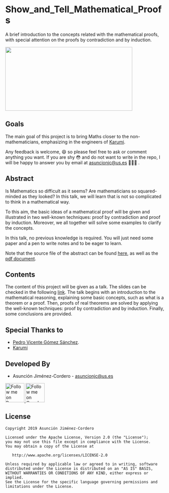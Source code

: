 # Show_and_Tell_Mathematical_Proofs

A brief introduction to the concepts related with the mathematical proofs, with special attention on the proofs by 
contradiction and by induction. 

<img src="http://www.mrbartonmaths.com/blog/wp-content/uploads/2017/06/june.png" height="200" width="400"/>

## Goals

The main goal of this project is to bring Maths closer to the non-mathematicians, emphasizing in the engineers of [Karumi](https://www.karumi.com/).

Any feedback is welcome, 😄 so please feel free to ask or comment anything you want. If you are shy 😳 and do not want to
write in the repo, I will be happy to answer you by email at asuncionjc@us.es 👩🏻‍💻 .

## Abstract

Is Mathematics so difficult as it seems? Are mathematicians so squared-minded as they looked? In this talk, we will learn that is not so complicated to think in a mathematical way.

To this aim, the basic ideas of a mathematical proof will be given and illustrated in two well-known techniques: proof by contradiction and proof by induction. Moreover, we all together will solve some examples to clarify the concepts.

In this talk, no previous knowledge is required. You will just need some paper and a pen to write notes and to be eager to learn.

Note that the source file of the abstract can be found [here](./Abstract/Abstract_show_and_tell.tex), as well as the [pdf document](./Abstract/Abstract_show_and_tell.pdf).

## Contents

The content of this project will be given as a talk. The slides can be checked in the following [link](./Slides/MAJC_show_and_tell.pdf). The talk begins with an introduction to the mathematical reasoning, explaining some basic concepts, such as what is a theorem or a proof. Then, proofs of real theorems are solved by applying the well-known techniques: proof by contradiction and by induction. Finally, some conclusions are provided.  

Special Thanks to
------------

* [Pedro Vicente Gómez Sánchez](https://github.com/pedrovgs).
* [Karumi](https://github.com/Karumi)

Developed By
------------

* Asunción Jiménez-Cordero - <asuncionjc@us.es>

<a href="https://www.researchgate.net/profile/Asuncion_Jimenez-Cordero">
  <img alt="Follow me on ResearchGate" src="https://1.bp.blogspot.com/-jz1remm4weY/WK86heRgepI/AAAAAAAACrU/APGaq-EpMakpsh-mZw5eQIyNpA_DN1dBwCLcB/s1600/researchgate_.jpg" height="60" width="60"/>
</a>

<a href="https://scholar.google.es/citations?user=JegcEYwAAAAJ&hl=es&oi=ao">
  <img alt="Follow me on Google Scholar" src="https://encrypted-tbn0.gstatic.com/images?q=tbn:ANd9GcQQUfpGKX9zs9WpaNw_qSqwU3Q3qeqLrIV0cXHsJxxgPkVaVqze" height="60" width="60"/>
</a>

License
-------

    Copyright 2019 Asunción Jiménez-Cordero

    Licensed under the Apache License, Version 2.0 (the "License");
    you may not use this file except in compliance with the License.
    You may obtain a copy of the License at

       http://www.apache.org/licenses/LICENSE-2.0

    Unless required by applicable law or agreed to in writing, software
    distributed under the License is distributed on an "AS IS" BASIS,
    WITHOUT WARRANTIES OR CONDITIONS OF ANY KIND, either express or implied.
    See the License for the specific language governing permissions and
    limitations under the License.


